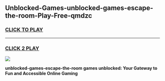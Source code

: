 
## Unblocked-Games-unblocked-games-escape-the-room-Play-Free-qmdzc
<h3>
<a href="https://premium76.site?title=unblocked-games-escape-the-room&ref=21A">CLICK TO PLAY</a></h3>
<hr>

<h3>
<a href="https://premium76.site?title=unblocked-games-escape-the-room&ref=21A">CLICK 2 PLAY</a>
  
</h3>

<a href="https://premium76.site?title=unblocked-games-escape-the-room&ref=21A"><img src="https://clearcache.store/games.png"></a>


**unblocked-games-escape-the-room games unblocked: Your Gateway to Fun and Accessible Online Gaming**
